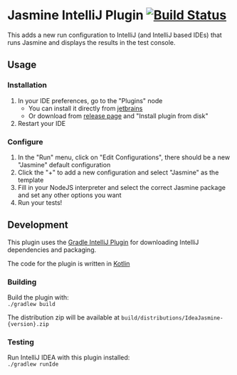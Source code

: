 # Jasmine IntelliJ Plugin  [![Build Status](https://travis-ci.com/jasmine/IdeaJasmine.svg?branch=main)](https://travis-ci.com/jasmine/IdeaJasmine)

This adds a new run configuration to IntelliJ (and IntelliJ based IDEs) that runs Jasmine and displays the results in the test console.

## Usage

### Installation
1. In your IDE preferences, go to the "Plugins" node  
    * You can install it directly from [jetbrains](https://plugins.jetbrains.com/plugin/10449-jasmine)
    * Or download from [release page](https://github.com/jasmine/IdeaJasmine/releases) and "Install plugin from disk"
2. Restart your IDE

### Configure
1. In the "Run" menu, click on "Edit Configurations", there should be a new "Jasmine" default configuration
1. Click the "+" to add a new configuration and select "Jasmine" as the template
1. Fill in your NodeJS interpreter and select the correct Jasmine package and set any other options you want
1. Run your tests!

## Development

This plugin uses the [Gradle IntelliJ Plugin](https://github.com/JetBrains/gradle-intellij-plugin) for downloading
IntelliJ dependencies and packaging.

The code for the plugin is written in [Kotlin](http://kotlinlang.org/)

### Building
Build the plugin with:  
`./gradlew build`

The distribution zip will be available at `build/distributions/IdeaJasmine-{version}.zip`

### Testing
Run IntelliJ IDEA with this plugin installed:  
`./gradlew runIde`
